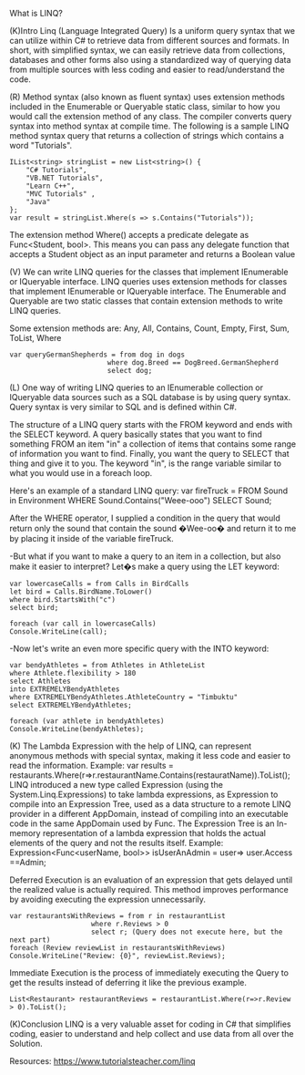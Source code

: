 What is LINQ?

(K)Intro
Linq (Language Integrated Query) Is a uniform query syntax that we can utilize within C# to retrieve data from different sources and formats. 
In short, with simplified syntax, we can easily retrieve data from collections, databases and other forms also using a standardized way of 
querying data from multiple sources with less coding and easier to read/understand the code.

(R)
Method syntax (also known as fluent syntax) uses extension methods included in the Enumerable or Queryable static class, similar to how you 
would call the extension method of any class.
The compiler converts query syntax into method syntax at compile time.
The following is a sample LINQ method syntax query that returns a collection of strings which contains a word "Tutorials".

    IList<string> stringList = new List<string>() {
        "C# Tutorials",
        "VB.NET Tutorials",
        "Learn C++",
        "MVC Tutorials" ,
        "Java" 
    };
    var result = stringList.Where(s => s.Contains("Tutorials"));

The extension method Where() accepts a predicate delegate as Func<Student, bool>. This means you can pass any delegate function that accepts a Student object as an 
input parameter and returns a Boolean value

(V)
We can write LINQ queries for the classes that implement IEnumerable<T> or IQueryable<T> interface. LINQ queries uses extension methods for classes that implement 
IEnumerable or IQueryable interface. The Enumerable and Queryable are two static classes that contain extension methods to write LINQ queries. 

Some extension methods are: Any, All, Contains, Count, Empty, First, Sum, ToList, Where

    var queryGermanShepherds = from dog in dogs
                            where dog.Breed == DogBreed.GermanShepherd
                            select dog;

(L)
One way of writing LINQ queries to an IEnumerable collection or IQueryable data sources such as a SQL database is by using query syntax.
Query syntax is very similar to SQL and is defined within C#.

The structure of a LINQ query starts with the FROM keyword and ends with the SELECT keyword.
A query basically states that you want to find something FROM an item "in" a collection of items that contains some range of information 
you want to find. Finally, you want the query to SELECT that thing and give it to you.
The keyword "in", is the range variable similar to what you would use in a foreach loop.

Here's an example of a standard LINQ query:
var fireTruck = FROM Sound in Environment WHERE Sound.Contains("Weee-ooo") SELECT  Sound;

After the WHERE operator, I supplied a condition in the query that would return only the sound that contain the sound �Wee-oo� and return it to 
me by placing it inside of the variable fireTruck.

-But what if you want to make a query to an item in a collection, but also make it easier to interpret? Let�s make a query using the LET keyword:

    var lowercaseCalls = from Calls in BirdCalls
    let bird = Calls.BirdName.ToLower()
    where bird.StartsWith("c")
    select bird;

    foreach (var call in lowercaseCalls)
    Console.WriteLine(call);

-Now let's write an even more specific query with the INTO keyword:

    var bendyAthletes = from Athletes in AthleteList
    where Athlete.flexibility > 180
    select Athletes
    into EXTREMELYBendyAthletes
    where EXTREMELYBendyAthletes.AthleteCountry = "Timbuktu"
    select EXTREMELYBendyAthletes;

    foreach (var athlete in bendyAthletes)
    Console.WriteLine(bendyAthletes);

(K)
The Lambda Expression with the help of LINQ, can represent anonymous methods with special syntax, making it less code and easier to read the information.
Example: var results = restaurants.Where(r=>r.restaurantName.Contains(restauratName)).ToList();
LINQ introduced a new type called Expression (using the System.Linq.Expressions) to take lambda expressions, as Expression<TDelegate> to compile into an 
Expression Tree, used as a data structure to a remote LINQ provider in a different AppDomain, instead of compiling into an executable code in the same 
AppDomain used by Func<T>. The Expression Tree is an In-memory representation of a lambda expression that holds the actual elements of the query and not the results itself.
Example: Expression<Func<userName, bool>> isUserAnAdmin = user=> user.Access ==Admin;

Deferred Execution is an evaluation of an expression that gets delayed until the realized value is actually required. This method improves 
performance by avoiding executing the expression unnecessarily.

    var restaurantsWithReviews = from r in restaurantList
                        where r.Reviews > 0
                        select r; (Query does not execute here, but the next part)
    foreach (Review reviewList in restaurantsWithReviews)
	Console.WriteLine("Review: {0}", reviewList.Reviews);

Immediate Execution is the process of immediately executing the Query to get the results instead of deferring it like the previous example.

    List<Restaurant> restaurantReviews = restaurantList.Where(r=>r.Review > 0).ToList();

(K)Conclusion
LINQ is a very valuable asset for coding in C# that simplifies coding, easier to understand and help collect and use data from all over the Solution. 

Resources: https://www.tutorialsteacher.com/linq




